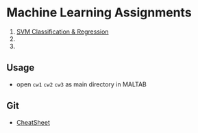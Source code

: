 # Machine Learning Assignments
1. [SVM Classification  & Regression](cw1)
2.
3.

## Usage
- open `cw1` `cw2` `cw3` as main directory in MALTAB

## Git
- [CheatSheet](GITCHEATSHEET.md)